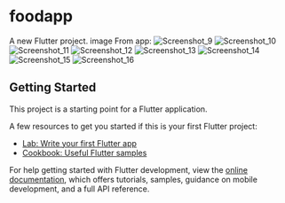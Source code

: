 # foodapp

A new Flutter project.
image From app:
![Screenshot_9](https://github.com/ahmed-shiha55/foodapp/assets/117787671/96d92745-44b7-4316-99cb-3b9270a5982b)
![Screenshot_10](https://github.com/ahmed-shiha55/foodapp/assets/117787671/4f52be7b-1d2b-4e01-bb6d-72163d12e94b)
![Screenshot_11](https://github.com/ahmed-shiha55/foodapp/assets/117787671/a088c40e-8248-4e9f-88ff-25ab9324d21d)
![Screenshot_12](https://github.com/ahmed-shiha55/foodapp/assets/117787671/5a0e97f3-6824-4d99-9671-e34184cfc221)
![Screenshot_13](https://github.com/ahmed-shiha55/foodapp/assets/117787671/4d196192-9ee2-4946-83cc-91bf29f73c3e)
![Screenshot_14](https://github.com/ahmed-shiha55/foodapp/assets/117787671/60845451-54bd-4f6f-8049-3f990a04d6d3)
![Screenshot_15](https://github.com/ahmed-shiha55/foodapp/assets/117787671/a9eb98af-b6c2-4fc9-ba8e-f5cbe10da420)
![Screenshot_16](https://github.com/ahmed-shiha55/foodapp/assets/117787671/e2fb5340-9ecc-4aa3-85c4-41c65ab61469)



## Getting Started

This project is a starting point for a Flutter application.

A few resources to get you started if this is your first Flutter project:

- [Lab: Write your first Flutter app](https://docs.flutter.dev/get-started/codelab)
- [Cookbook: Useful Flutter samples](https://docs.flutter.dev/cookbook)

For help getting started with Flutter development, view the
[online documentation](https://docs.flutter.dev/), which offers tutorials,
samples, guidance on mobile development, and a full API reference.
